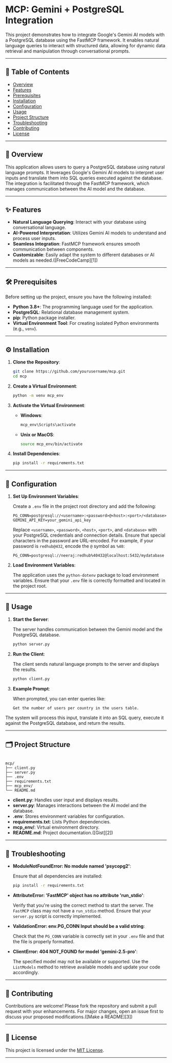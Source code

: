 # MCP: Gemini + PostgreSQL Integration

This project demonstrates how to integrate Google's Gemini AI models with a PostgreSQL database using the FastMCP framework. It enables natural language queries to interact with structured data, allowing for dynamic data retrieval and manipulation through conversational prompts.

---

## 📖 Table of Contents

* [Overview](#overview)
* [Features](#features)
* [Prerequisites](#prerequisites)
* [Installation](#installation)
* [Configuration](#configuration)
* [Usage](#usage)
* [Project Structure](#project-structure)
* [Troubleshooting](#troubleshooting)
* [Contributing](#contributing)
* [License](#license)

---

## 🧠 Overview

This application allows users to query a PostgreSQL database using natural language prompts. It leverages Google's Gemini AI models to interpret user inputs and translate them into SQL queries executed against the database. The integration is facilitated through the FastMCP framework, which manages communication between the AI model and the database.

---

## ✨ Features

* **Natural Language Querying**: Interact with your database using conversational language.
* **AI-Powered Interpretation**: Utilizes Gemini AI models to understand and process user inputs.
* **Seamless Integration**: FastMCP framework ensures smooth communication between components.
* **Customizable**: Easily adapt the system to different databases or AI models as needed.([FreeCodeCamp][1])

---

## 🛠️ Prerequisites

Before setting up the project, ensure you have the following installed:

* **Python 3.8+**: The programming language used for the application.
* **PostgreSQL**: Relational database management system.
* **pip**: Python package installer.
* **Virtual Environment Tool**: For creating isolated Python environments (e.g., `venv`).

---

## ⚙️ Installation

1. **Clone the Repository**:

   ```bash
   git clone https://github.com/yourusername/mcp.git
   cd mcp
   ```

2. **Create a Virtual Environment**:

   ```bash
   python -m venv mcp_env
   ```

3. **Activate the Virtual Environment**:

   * **Windows**:

     ```bash
     mcp_env\Scripts\activate
     ```

   * **Unix or MacOS**:

     ```bash
     source mcp_env/bin/activate
     ```

4. **Install Dependencies**:

   ```bash
   pip install -r requirements.txt
   ```

---

## 🧾 Configuration

1. **Set Up Environment Variables**:

   Create a `.env` file in the project root directory and add the following:

   ```env
   PG_CONN=postgresql://<username>:<password>@<host>:<port>/<database>
   GEMINI_API_KEY=your_gemini_api_key
   ```

   Replace `<username>`, `<password>`, `<host>`, `<port>`, and `<database>` with your PostgreSQL credentials and connection details. Ensure that special characters in the password are URL-encoded. For example, if your password is `redhub@432`, encode the `@` symbol as `%40`:

   ```env
   PG_CONN=postgresql://neeraj:redhub%40432@localhost:5432/mydatabase
   ```

2. **Load Environment Variables**:

   The application uses the `python-dotenv` package to load environment variables. Ensure that your `.env` file is correctly formatted and located in the project root.

---

## 🚀 Usage

1. **Start the Server**:

   The server handles communication between the Gemini model and the PostgreSQL database.

   ```bash
   python server.py
   ```

2. **Run the Client**:

   The client sends natural language prompts to the server and displays the results.

   ```bash
   python client.py
   ```

3. **Example Prompt**:

   When prompted, you can enter queries like:

   ```
   Get the number of users per country in the users table.
   ```



The system will process this input, translate it into an SQL query, execute it against the PostgreSQL database, and return the results.

---

## 🗂️ Project Structure

```

mcp/
├── client.py
├── server.py
├── .env
├── requirements.txt
├── mcp_env/
└── README.md
```



* **client.py**: Handles user input and displays results.
* **server.py**: Manages interactions between the AI model and the database.
* **.env**: Stores environment variables for configuration.
* **requirements.txt**: Lists Python dependencies.
* **mcp\_env/**: Virtual environment directory.
* **README.md**: Project documentation.([Gist][2])

---

## 🐞 Troubleshooting

* **ModuleNotFoundError: No module named 'psycopg2'**:

  Ensure that all dependencies are installed:

  ```bash
  pip install -r requirements.txt
  ```

* **AttributeError: 'FastMCP' object has no attribute 'run\_stdio'**:

  Verify that you're using the correct method to start the server. The `FastMCP` class may not have a `run_stdio` method. Ensure that your `server.py` script is correctly implemented.

* **ValidationError: env.PG\_CONN Input should be a valid string**:

  Check that the `PG_CONN` variable is correctly set in your `.env` file and that the file is properly formatted.

* **ClientError: 404 NOT\_FOUND for model 'gemini-2.5-pro'**:

  The specified model may not be available or supported. Use the `ListModels` method to retrieve available models and update your code accordingly.

---

## 🤝 Contributing

Contributions are welcome! Please fork the repository and submit a pull request with your enhancements. For major changes, open an issue first to discuss your proposed modifications.([Make a README][3])

---

## 📄 License

This project is licensed under the [MIT License](LICENSE).

---